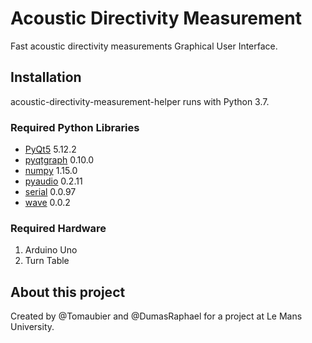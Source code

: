 # Acoustic Directivity Measurement
Fast acoustic directivity measurements Graphical User Interface. 

## Installation
acoustic-directivity-measurement-helper runs with Python 3.7.

### Required Python Libraries
- [PyQt5](https://pypi.org/project/PyQt5/) 5.12.2 
- [pyqtgraph](http://www.pyqtgraph.org/) 0.10.0 
- [numpy](https://www.numpy.org/) 1.15.0 
- [pyaudio](https://pypi.org/project/PyAudio/) 0.2.11 
- [serial](https://pypi.org/project/serial/) 0.0.97
- [wave](https://docs.python.org/3/library/wave.html#module-wave) 0.0.2

### Required Hardware
1. Arduino Uno
2. Turn Table

## About this project
Created by @Tomaubier and @DumasRaphael for a project at Le Mans University.
